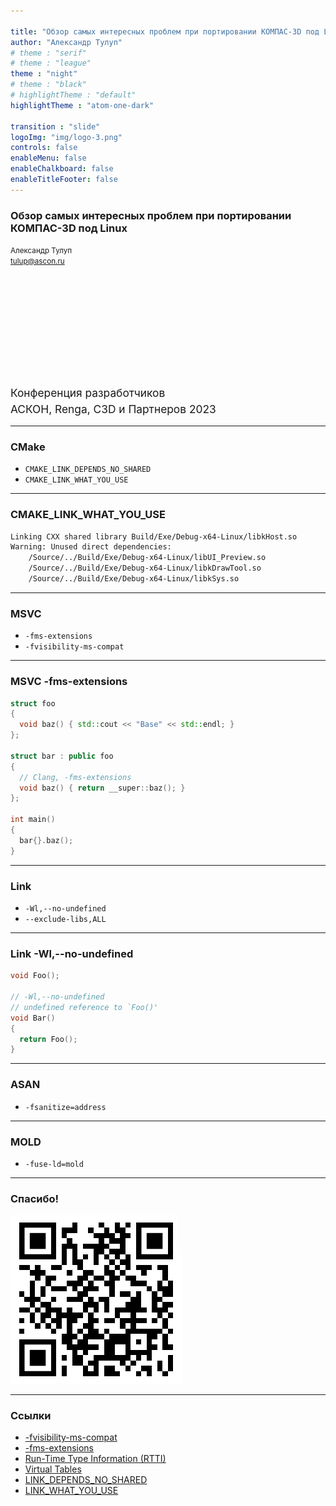```yaml
---

title: "Обзор самых интересных проблем при портировании КОМПАС-3D под Linux"
author: "Александр Тулуп"
# theme : "serif"
# theme : "league"
theme : "night"
# theme : "black"
# highlightTheme : "default"
highlightTheme : "atom-one-dark"

transition : "slide"
logoImg: "img/logo-3.png"
controls: false
enableMenu: false
enableChalkboard: false
enableTitleFooter: false
---
```


<div style="text-align: left">

### Обзор самых интересных проблем при портировании КОМПАС-3D под Linux
<small>Александр Тулуп<br>tulup@ascon.ru</small>

<div style="line-height: 19pt ;font-size: 13pt">
<br><br><br><br><br><br><br>Конференция разработчиков<br>
АСКОН, Renga, C3D и Партнеров 2023</div>

</div>

---

### CMake

- `CMAKE_LINK_DEPENDS_NO_SHARED`
- `CMAKE_LINK_WHAT_YOU_USE`


---

### CMAKE_LINK_WHAT_YOU_USE

```bash
Linking CXX shared library Build/Exe/Debug-x64-Linux/libkHost.so
Warning: Unused direct dependencies:
	/Source/../Build/Exe/Debug-x64-Linux/libUI_Preview.so
	/Source/../Build/Exe/Debug-x64-Linux/libkDrawTool.so
	/Source/../Build/Exe/Debug-x64-Linux/libkSys.so
```

---

### MSVC

- `-fms-extensions`
- `-fvisibility-ms-compat`

---

### MSVC -fms-extensions

```c++ { data-line-numbers }
struct foo
{
  void baz() { std::cout << "Base" << std::endl; }
};

struct bar : public foo
{
  // Clang, -fms-extensions
  void baz() { return __super::baz(); }
};

int main()
{
  bar{}.baz();
}
```

---

### Link

- `-Wl,--no-undefined`
- `--exclude-libs,ALL`


---

### Link -Wl,--no-undefined

```c++ { data-line-numbers }
void Foo();

// -Wl,--no-undefined
// undefined reference to `Foo()'
void Bar()
{
  return Foo();
}
```

---

### ASAN

- `-fsanitize=address`


---

### MOLD

- `-fuse-ld=mold`

---

### Спасибо!

![link](img/link.png)

---

### Ссылки
- [-fvisibility-ms-compat](https://gcc.gnu.org/onlinedocs/gcc/C_002b_002b-Dialect-Options.html#index-fvisibility-ms-compat)
- [-fms-extensions](https://clang.llvm.org/docs/ClangCommandLineReference.html#cmdoption-clang-fms-extensions)
- [Run-Time Type Information (RTTI) ](https://itanium-cxx-abi.github.io/cxx-abi/abi.html#rtti)
- [Virtual Tables](https://itanium-cxx-abi.github.io/cxx-abi/abi.html#vague-vtable)
- [LINK_DEPENDS_NO_SHARED](https://cmake.org/cmake/help/latest/prop_tgt/LINK_DEPENDS_NO_SHARED.html#prop_tgt:LINK_DEPENDS_NO_SHARED)
- [LINK_WHAT_YOU_USE](https://cmake.org/cmake/help/latest/prop_tgt/LINK_WHAT_YOU_USE.html)